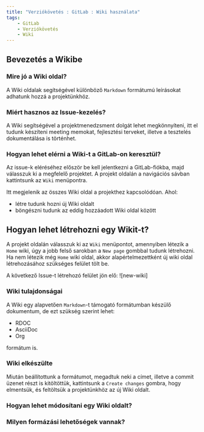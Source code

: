 ```yaml
---
title: "Verziókövetés : GitLab : Wiki használata"
tags:
    - GitLab
    - Verziókövetés
    - Wiki
---
```


## Bevezetés a Wikibe
### Mire jó a Wiki oldal?
A Wiki oldalak segítségével különböző `Markdown` formátumú leírásokat adhatunk hozzá a projektünkhöz. 

### Miért hasznos az Issue-kezelés?
A Wiki segítségével a projektmenedzsment dolgát lehet megkönnyíteni, itt el tudunk készíteni meeting memokat, fejlesztési terveket, illetve a tesztelés dokumentálása is történhet.

### Hogyan lehet elérni a Wiki-t a GitLab-on keresztül?
Az issue-k eléréséhez először be kell jelentkezni a GitLab-fiókba, majd válasszuk ki a megfelelő projektet. A projekt oldalán a navigációs sávban kattintsunk az `Wiki` menüpontra.

Itt megjelenik az összes Wiki oldal a projekthez kapcsolódóan.
Ahol:
- létre tudunk hozni új Wiki oldalt
- böngészni tudunk az eddig hozzáadott Wiki oldal között

## Hogyan lehet létrehozni egy Wikit-t?

A projekt oldalán válasszuk ki az `Wiki` menüpontot, amennyiben létezik a `Home` wiki, úgy a jobb felső sarokban a `New page` gombbal tudunk létrehozni.
Ha nem létezik még `Home` wiki oldal, akkor alapértelmezettként új wiki oldal létrehozásához szükséges felület tölt be.

A következő Issue-t létrehozó felület jön elő:
![new-wiki]

###  Wiki tulajdonságai
A Wiki egy alapvetően `Markdown`-t támogató formátumban készülő dokumentum, de ezt szükség szerint lehet:
- RDOC
- AsciiDoc
- Org

formátum is.

###  Wiki elkészülte

Miután beállítottunk a formátumot, megadtuk neki a címet, illetve a commit üzenet részt is kitöltöttük, kattintsunk a `Create changes` gombra, hogy elmentsük, és feltöltsük a projektünkhöz az új Wiki oldalt.


### Hogyan lehet módosítani egy Wiki oldalt?


### Milyen formázási lehetőségek vannak?

